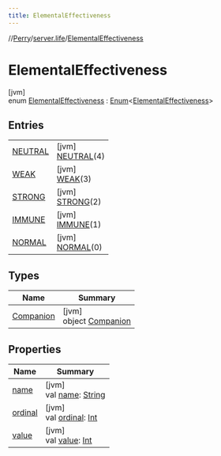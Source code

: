 ```yaml
---
title: ElementalEffectiveness
---
```

//[Perry](../../../index.html)/[server.life](../index.html)/[ElementalEffectiveness](index.html)



# ElementalEffectiveness



[jvm]\
enum [ElementalEffectiveness](index.html) : [Enum](https://kotlinlang.org/api/latest/jvm/stdlib/kotlin/-enum/index.html)<[ElementalEffectiveness](index.html)>



## Entries


| | |
|---|---|
| [NEUTRAL](-n-e-u-t-r-a-l/index.html) | [jvm]<br>[NEUTRAL](-n-e-u-t-r-a-l/index.html)(4) |
| [WEAK](-w-e-a-k/index.html) | [jvm]<br>[WEAK](-w-e-a-k/index.html)(3) |
| [STRONG](-s-t-r-o-n-g/index.html) | [jvm]<br>[STRONG](-s-t-r-o-n-g/index.html)(2) |
| [IMMUNE](-i-m-m-u-n-e/index.html) | [jvm]<br>[IMMUNE](-i-m-m-u-n-e/index.html)(1) |
| [NORMAL](-n-o-r-m-a-l/index.html) | [jvm]<br>[NORMAL](-n-o-r-m-a-l/index.html)(0) |


## Types


| Name | Summary |
|---|---|
| [Companion](-companion/index.html) | [jvm]<br>object [Companion](-companion/index.html) |


## Properties


| Name | Summary |
|---|---|
| [name](index.html#1984933250%2FProperties%2F863300109) | [jvm]<br>val [name](index.html#1984933250%2FProperties%2F863300109): [String](https://kotlinlang.org/api/latest/jvm/stdlib/kotlin/-string/index.html) |
| [ordinal](index.html#-488951172%2FProperties%2F863300109) | [jvm]<br>val [ordinal](index.html#-488951172%2FProperties%2F863300109): [Int](https://kotlinlang.org/api/latest/jvm/stdlib/kotlin/-int/index.html) |
| [value](value.html) | [jvm]<br>val [value](value.html): [Int](https://kotlinlang.org/api/latest/jvm/stdlib/kotlin/-int/index.html) |

